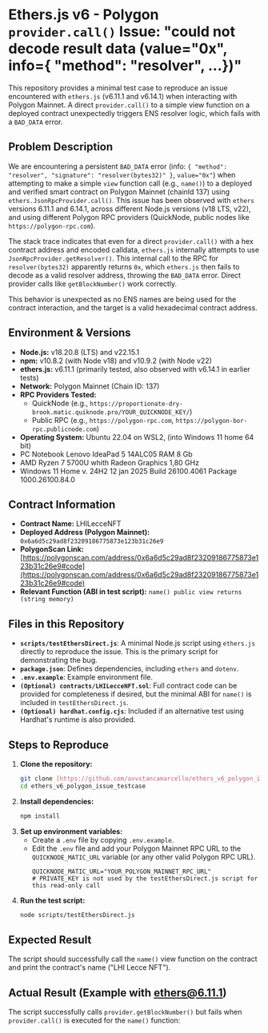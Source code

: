 # Ethers.js v6 - Polygon `provider.call()` Issue: "could not decode result data (value="0x", info={ "method": "resolver", ...})"

This repository provides a minimal test case to reproduce an issue encountered with `ethers.js` (v6.11.1 and v6.14.1) when interacting with Polygon Mainnet. A direct `provider.call()` to a simple view function on a deployed contract unexpectedly triggers ENS resolver logic, which fails with a `BAD_DATA` error.

## Problem Description

We are encountering a persistent `BAD_DATA` error (info: `{ "method": "resolver", "signature": "resolver(bytes32)" }`, `value="0x"`) when attempting to make a simple `view` function call (e.g., `name()`) to a deployed and verified smart contract on Polygon Mainnet (chainId 137) using `ethers.JsonRpcProvider.call()`. This issue has been observed with `ethers` versions 6.11.1 and 6.14.1, across different Node.js versions (v18 LTS, v22), and using different Polygon RPC providers (QuickNode, public nodes like `https://polygon-rpc.com`).

The stack trace indicates that even for a direct `provider.call()` with a hex contract address and encoded calldata, `ethers.js` internally attempts to use `JsonRpcProvider.getResolver()`. This internal call to the RPC for `resolver(bytes32)` apparently returns `0x`, which `ethers.js` then fails to decode as a valid resolver address, throwing the `BAD_DATA` error. Direct provider calls like `getBlockNumber()` work correctly.

This behavior is unexpected as no ENS names are being used for the contract interaction, and the target is a valid hexadecimal contract address.

## Environment & Versions

* **Node.js:** v18.20.8 (LTS) and v22.15.1
* **npm:** v10.8.2 (with Node v18) and v10.9.2 (with Node v22)
* **ethers.js:** v6.11.1 (primarily tested, also observed with v6.14.1 in earlier tests)
* **Network:** Polygon Mainnet (Chain ID: 137)
* **RPC Providers Tested:**
    * QuickNode (e.g., `https://proportionate-dry-brook.matic.quiknode.pro/YOUR_QUICKNODE_KEY/`)
    * Public RPC (e.g., `https://polygon-rpc.com`, `https://polygon-bor-rpc.publicnode.com`)
* **Operating System:** Ubuntu 22.04 on WSL2, (into Windows 11 home 64 bit)
* PC Notebook Lenovo IdeaPad 5 14ALC05 RAM 8 Gb
* AMD Ryzen 7 5700U whith Radeon Graphics 1,80 GHz
* Windows 11 Home v. 24H2 12 jan 2025 Build 26100.4061 Package 1000.26100.84.0

## Contract Information

* **Contract Name:** LHILecceNFT
* **Deployed Address (Polygon Mainnet):** `0x6a6d5c29ad8f23209186775873e123b31c26e9`
* **PolygonScan Link:** [https://polygonscan.com/address/0x6a6d5c29ad8f23209186775873e123b31c26e9#code](https://polygonscan.com/address/0x6a6d5c29ad8f23209186775873e123b31c26e9#code)
* **Relevant Function (ABI in test script):** `name() public view returns (string memory)`

## Files in this Repository

* **`scripts/testEthersDirect.js`**: A minimal Node.js script using `ethers.js` directly to reproduce the issue. This is the primary script for demonstrating the bug.
* **`package.json`**: Defines dependencies, including `ethers` and `dotenv`.
* **`.env.example`**: Example environment file.
* **`(Optional) contracts/LHILecceNFT.sol`**: Full contract code can be provided for completeness if desired, but the minimal ABI for `name()` is included in `testEthersDirect.js`.
* **`(Optional) hardhat.config.cjs`**: Included if an alternative test using Hardhat's runtime is also provided.

## Steps to Reproduce

1.  **Clone the repository:**
    ```bash
    git clone [https://github.com/avvstancamarcello/ethers_v6_polygon_issue_testcase.git](https://github.com/avvstancamarcello/ethers_v6_polygon_issue_testcase.git)
    cd ethers_v6_polygon_issue_testcase
    ```
2.  **Install dependencies:**
    ```bash
    npm install
    ```
3.  **Set up environment variables:**
    * Create a `.env` file by copying `.env.example`.
    * Edit the `.env` file and add your Polygon Mainnet RPC URL to the `QUICKNODE_MATIC_URL` variable (or any other valid Polygon RPC URL).
        ```env
        QUICKNODE_MATIC_URL="YOUR_POLYGON_MAINNET_RPC_URL"
        # PRIVATE_KEY is not used by the testEthersDirect.js script for this read-only call
        ```
4.  **Run the test script:**
    ```bash
    node scripts/testEthersDirect.js
    ```

## Expected Result

The script should successfully call the `name()` view function on the contract and print the contract's name ("LHI Lecce NFT").

## Actual Result (Example with ethers@6.11.1)

The script successfully calls `provider.getBlockNumber()` but fails when `provider.call()` is executed for the `name()` function:

